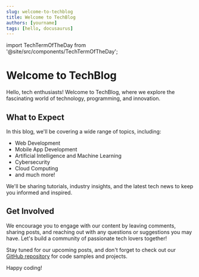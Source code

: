 ```yaml
---
slug: welcome-to-techblog
title: Welcome to TechBlog
authors: [yourname]
tags: [hello, docusaurus]
---
```


import TechTermOfTheDay from '@site/src/components/TechTermOfTheDay';

# Welcome to TechBlog

Hello, tech enthusiasts! Welcome to TechBlog, where we explore the fascinating world of technology, programming, and innovation.

<TechTermOfTheDay />

## What to Expect

In this blog, we'll be covering a wide range of topics, including:

- Web Development
- Mobile App Development
- Artificial Intelligence and Machine Learning
- Cybersecurity
- Cloud Computing
- and much more!

We'll be sharing tutorials, industry insights, and the latest tech news to keep you informed and inspired.

## Get Involved

We encourage you to engage with our content by leaving comments, sharing posts, and reaching out with any questions or suggestions you may have. Let's build a community of passionate tech lovers together!

Stay tuned for our upcoming posts, and don't forget to check out our [GitHub repository](https://github.com/your-github-username/techblog) for code samples and projects.

Happy coding!

